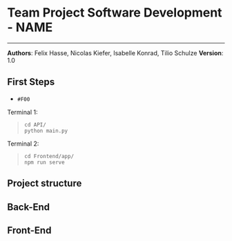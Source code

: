 # Team Project Software Development - NAME

---

**Authors**: Felix Hasse, Nicolas Kiefer, Isabelle Konrad, Tilio Schulze
**Version**: 1.0

## First Steps

- `#F00`

Terminal 1:
> `cd API/` \
> `python main.py`

Terminal 2:
> `cd Frontend/app/` \
> `npm run serve`

## Project structure

## Back-End

## Front-End

